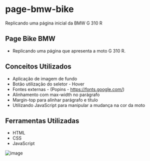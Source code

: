 # page-bmw-bike
Replicando uma página inicial da BMW G 310 R


## Page Bike BMW

-  Replicando uma página que apresenta a moto G 310 R.




## Conceitos Utilizados

 - Aplicação de imagem de fundo
 - Botão utilização do seletor - Hover
 - Fontes externas - (Popins - https://fonts.google.com/)
 - Alinhamento com max-width no parágrafo
 - Margin-top para alinhar parágrafo e título
 - Utilizando JavaScript para manipular a mudança na cor da moto
 
 


## Ferramentas Utilizadas

* HTML
* CSS
* JavaScript

![image](https://user-images.githubusercontent.com/42776591/168602657-ee9958ed-92ee-43db-99a6-437e68c308fc.png)
